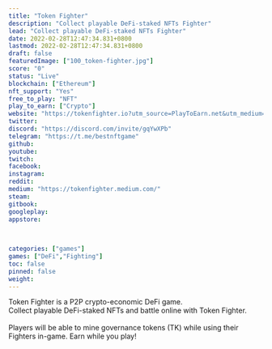 ```yaml
---
title: "Token Fighter"
description: "Collect playable DeFi-staked NFTs Fighter"
lead: "Collect playable DeFi-staked NFTs Fighter"
date: 2022-02-28T12:47:34.831+0800
lastmod: 2022-02-28T12:47:34.831+0800
draft: false
featuredImage: ["100_token-fighter.jpg"]
score: "0"
status: "Live"
blockchain: ["Ethereum"]
nft_support: "Yes"
free_to_play: "NFT"
play_to_earn: ["Crypto"]
website: "https://tokenfighter.io?utm_source=PlayToEarn.net&utm_medium=organic&utm_campaign=gamepage"
twitter: 
discord: "https://discord.com/invite/gqYwXPb"
telegram: "https://t.me/bestnftgame"
github: 
youtube: 
twitch: 
facebook: 
instagram: 
reddit: 
medium: "https://tokenfighter.medium.com/"
steam: 
gitbook: 
googleplay: 
appstore: 

  
    
categories: ["games"]
games: ["DeFi","Fighting"]
toc: false
pinned: false
weight: 
---
```

Token Fighter is a P2P crypto-economic DeFi game.<br> Collect playable DeFi-staked NFTs and battle online with Token Fighter.<br> <br> Players will be able to mine governance tokens (TK) while using their Fighters in-game. Earn while you play!